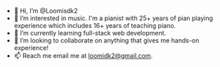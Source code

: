 - 👋 Hi, I’m @Loomisdk2
- 👀 I’m interested in music. I'm a pianist with 25+ years of pian playing experience which includes 16+ years of teaching piano.
- 🌱 I’m currently learning full-stack web development.
- 💞️ I’m looking to collaborate on anything that gives me hands-on experience!
- 📫 Reach me email me at loomidk2@gmail.com. 

<!---
Loomisdk2/Loomisdk2 is a ✨ special ✨ repository because its `README.md` (this file) appears on your GitHub profile.
You can click the Preview link to take a look at your changes.
--->
